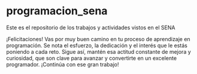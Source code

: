 # programacion_sena
Este es el repositorio de los trabajos y actividades vistos en el SENA



¡Felicitaciones! Vas por muy buen camino en tu proceso de aprendizaje en programación. Se nota el esfuerzo, la dedicación y el interés que le estás poniendo a cada reto. Sigue así, mantén esa actitud constante de mejora y curiosidad, que son clave para avanzar y convertirte en un excelente programador. ¡Continúa con ese gran trabajo!
